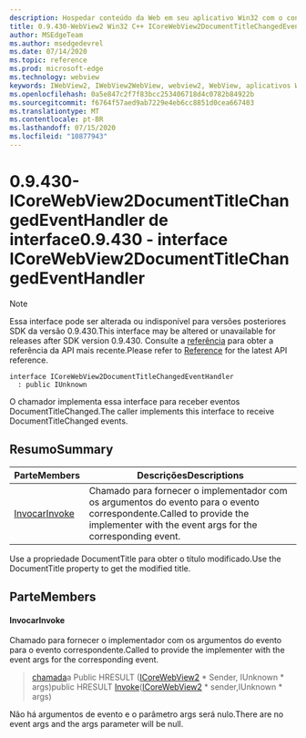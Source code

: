 ```yaml
---
description: Hospedar conteúdo da Web em seu aplicativo Win32 com o controle WebView2 do Microsoft Edge
title: 0.9.430-WebView2 Win32 C++ ICoreWebView2DocumentTitleChangedEventHandler
author: MSEdgeTeam
ms.author: msedgedevrel
ms.date: 07/14/2020
ms.topic: reference
ms.prod: microsoft-edge
ms.technology: webview
keywords: IWebView2, IWebView2WebView, webview2, WebView, aplicativos Win32, Win32, Edge, ICoreWebView2, ICoreWebView2Host, controle do navegador, HTML Edge
ms.openlocfilehash: 0a5e847c2f7f83bcc253406718d4c0782b84922b
ms.sourcegitcommit: f6764f57aed9ab7229e4eb6cc8851d0cea667403
ms.translationtype: MT
ms.contentlocale: pt-BR
ms.lasthandoff: 07/15/2020
ms.locfileid: "10877943"
---
```

# <span data-ttu-id="e6196-104">0.9.430-ICoreWebView2DocumentTitleChangedEventHandler de interface</span><span class="sxs-lookup"><span data-stu-id="e6196-104">0.9.430 - interface ICoreWebView2DocumentTitleChangedEventHandler</span></span> 

> [!NOTE]
> <span data-ttu-id="e6196-105">Essa interface pode ser alterada ou indisponível para versões posteriores SDK da versão 0.9.430.</span><span class="sxs-lookup"><span data-stu-id="e6196-105">This interface may be altered or unavailable for releases after SDK version 0.9.430.</span></span> <span data-ttu-id="e6196-106">Consulte a [referência](../../../webview2-api-reference.md) para obter a referência da API mais recente.</span><span class="sxs-lookup"><span data-stu-id="e6196-106">Please refer to [Reference](../../../webview2-api-reference.md) for the latest API reference.</span></span>

```
interface ICoreWebView2DocumentTitleChangedEventHandler
  : public IUnknown
```

<span data-ttu-id="e6196-107">O chamador implementa essa interface para receber eventos DocumentTitleChanged.</span><span class="sxs-lookup"><span data-stu-id="e6196-107">The caller implements this interface to receive DocumentTitleChanged events.</span></span>

## <span data-ttu-id="e6196-108">Resumo</span><span class="sxs-lookup"><span data-stu-id="e6196-108">Summary</span></span>

 <span data-ttu-id="e6196-109">Parte</span><span class="sxs-lookup"><span data-stu-id="e6196-109">Members</span></span>                        | <span data-ttu-id="e6196-110">Descrições</span><span class="sxs-lookup"><span data-stu-id="e6196-110">Descriptions</span></span>
--------------------------------|---------------------------------------------
[<span data-ttu-id="e6196-111">Invocar</span><span class="sxs-lookup"><span data-stu-id="e6196-111">Invoke</span></span>](#invoke) | <span data-ttu-id="e6196-112">Chamado para fornecer o implementador com os argumentos do evento para o evento correspondente.</span><span class="sxs-lookup"><span data-stu-id="e6196-112">Called to provide the implementer with the event args for the corresponding event.</span></span>

<span data-ttu-id="e6196-113">Use a propriedade DocumentTitle para obter o título modificado.</span><span class="sxs-lookup"><span data-stu-id="e6196-113">Use the DocumentTitle property to get the modified title.</span></span>

## <span data-ttu-id="e6196-114">Parte</span><span class="sxs-lookup"><span data-stu-id="e6196-114">Members</span></span>

#### <span data-ttu-id="e6196-115">Invocar</span><span class="sxs-lookup"><span data-stu-id="e6196-115">Invoke</span></span> 

<span data-ttu-id="e6196-116">Chamado para fornecer o implementador com os argumentos do evento para o evento correspondente.</span><span class="sxs-lookup"><span data-stu-id="e6196-116">Called to provide the implementer with the event args for the corresponding event.</span></span>

> <span data-ttu-id="e6196-117">[chamada](#invoke)a Public HRESULT ([ICoreWebView2](ICoreWebView2.md) \* Sender, IUnknown \* args)</span><span class="sxs-lookup"><span data-stu-id="e6196-117">public HRESULT [Invoke](#invoke)([ICoreWebView2](ICoreWebView2.md) \* sender,IUnknown \* args)</span></span>

<span data-ttu-id="e6196-118">Não há argumentos de evento e o parâmetro args será nulo.</span><span class="sxs-lookup"><span data-stu-id="e6196-118">There are no event args and the args parameter will be null.</span></span>

